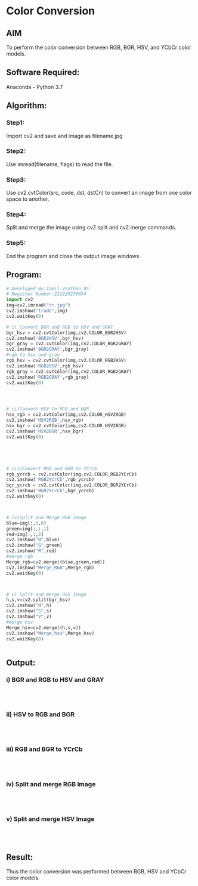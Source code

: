 # Color Conversion
## AIM
To perform the color conversion between RGB, BGR, HSV, and YCbCr color models.

## Software Required:
Anaconda - Python 3.7
## Algorithm:
### Step1:

Import cv2 and save and image as filename.jpg
### Step2:

Use imread(filename, flags) to read the file.

### Step3:

Use cv2.cvtColor(src, code, dst, dstCn) to convert an image from one color space to another.

### Step4:

Split and merge the image using cv2.split and cv2.merge commands.

### Step5:

End the program and close the output image windows.

## Program:
```python
# Developed By:Tamil Venthan RS
# Register Number:212220230054
import cv2
img=cv2.imread("rr.jpg")
cv2.imshow("trade",img)
cv2.waitKey(0)

# i) Convert BGR and RGB to HSV and GRAY
bgr_hsv = cv2.cvtColor(img,cv2.COLOR_BGR2HSV)
cv2.imshow('BGR2HSV',bgr_hsv)
bgr_gray = cv2.cvtColor(img,cv2.COLOR_BGR2GRAY)
cv2.imshow('BGR2GRAY',bgr_gray)
#rgb to hsv and gray
rgb_hsv = cv2.cvtColor(img,cv2.COLOR_RGB2HSV)
cv2.imshow('RGB2HSV',rgb_hsv)
rgb_gray = cv2.cvtColor(img,cv2.COLOR_RGB2GRAY)
cv2.imshow('RGB2GRAY',rgb_gray)
cv2.waitKey(0)




# ii)Convert HSV to RGB and BGR
hsv_rgb = cv2.cvtColor(img,cv2.COLOR_HSV2RGB)
cv2.imshow('HSV2RGB',hsv_rgb)
hsv_bgr = cv2.cvtColor(img,cv2.COLOR_HSV2BGR)
cv2.imshow('HSV2BGR',hsv_bgr)
cv2.waitKey(0)





# iii)Convert RGB and BGR to YCrCb
rgb_ycrcb = cv2.cvtColor(img,cv2.COLOR_RGB2YCrCb)
cv2.imshow('RGB2YCrCb',rgb_ycrcb)
bgr_ycrcb = cv2.cvtColor(img,cv2.COLOR_BGR2YCrCb)
cv2.imshow('BGR2YCrCb',bgr_ycrcb)
cv2.waitKey(0)



# iv)Split and Merge RGB Image
blue=img[:,:,0]
green=img[:,:,1]
red=img[:,:,2]
cv2.imshow("B",blue)
cv2.imshow("G",green)
cv2.imshow("R",red)
#merge rgb
Merge_rgb=cv2.merge((blue,green,red))
cv2.imshow("Merge_RGB",Merge_rgb)
cv2.waitKey(0)



# v) Split and merge HSV Image
h,s,v=cv2.split(bgr_hsv)
cv2.imshow("H",h)
cv2.imshow("S",s)
cv2.imshow("V",v)
#merge hsv
Merge_hsv=cv2.merge((h,s,v))
cv2.imshow("Merge_hsv",Merge_hsv)
cv2.waitKey(0)



```
## Output:
### i) BGR and RGB to HSV and GRAY
<br>
<br>

### ii) HSV to RGB and BGR
<br>
<br>

### iii) RGB and BGR to YCrCb
<br>
<br>

### iv) Split and merge RGB Image
<br>
<br>

### v) Split and merge HSV Image
<br>
<br>


## Result:
Thus the color conversion was performed between RGB, HSV and YCbCr color models.
